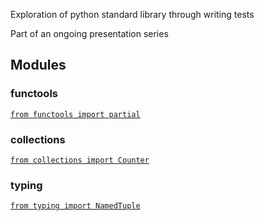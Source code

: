 Exploration of python standard library through writing tests

Part of an ongoing presentation series 


## Modules

### functools

[`from functools import partial`](tests/test_partials.py)

### collections

[`from collections import Counter`](tests/test_counter.py)

### typing

[`from typing import NamedTuple`](tests/test_namedtuple.py)

